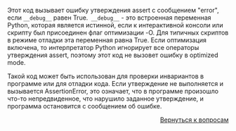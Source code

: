Этот код вызывает ошибку утверждения assert с сообщением "error", если `__debug__` равен True.` __debug__` - это
встроенная переменная Python, которая является истинной, если к интерактивной консоли или скрипту был присоединен флаг
оптимизации -O. Для типичных скриптов в режиме отладки эта переменная равна True. Если оптимизация включена, то
интерпретатор Python игнорирует все операторы утверждения assert, поэтому этот код не вызовет ошибку в optimized mode.

Такой код может быть использован для проверки инвариантов в программе или для отладки кода. Если утверждение не
выполняется и вызывается AssertionError, это означает, что в программе произошло что-то непредвиденное, что нарушило
заданное утверждение, и программа остановится с сообщением об ошибке.

<div align="right">

[Вернуться к вопросам](../Вопросы.md)

</div>
